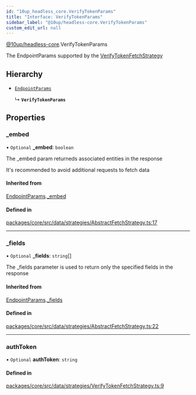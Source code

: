 ```yaml
---
id: "10up_headless_core.VerifyTokenParams"
title: "Interface: VerifyTokenParams"
sidebar_label: "@10up/headless-core.VerifyTokenParams"
custom_edit_url: null
---
```


[@10up/headless-core](../modules/10up_headless_core.md).VerifyTokenParams

The EndpointParams supported by the [VerifyTokenFetchStrategy](../classes/10up_headless_core.VerifyTokenFetchStrategy.md)

## Hierarchy

- [`EndpointParams`](10up_headless_core.EndpointParams.md)

  ↳ **`VerifyTokenParams`**

## Properties

### \_embed

• `Optional` **\_embed**: `boolean`

The _embed param returneds associated entities in the response

It's recommended to avoid additional requests to fetch data

#### Inherited from

[EndpointParams](10up_headless_core.EndpointParams.md).[_embed](10up_headless_core.EndpointParams.md#_embed)

#### Defined in

[packages/core/src/data/strategies/AbstractFetchStrategy.ts:17](https://github.com/10up/headless/blob/d270384/packages/core/src/data/strategies/AbstractFetchStrategy.ts#L17)

___

### \_fields

• `Optional` **\_fields**: `string`[]

The _fields parameter is used to return only the specified fields in the response

#### Inherited from

[EndpointParams](10up_headless_core.EndpointParams.md).[_fields](10up_headless_core.EndpointParams.md#_fields)

#### Defined in

[packages/core/src/data/strategies/AbstractFetchStrategy.ts:22](https://github.com/10up/headless/blob/d270384/packages/core/src/data/strategies/AbstractFetchStrategy.ts#L22)

___

### authToken

• `Optional` **authToken**: `string`

#### Defined in

[packages/core/src/data/strategies/VerifyTokenFetchStrategy.ts:9](https://github.com/10up/headless/blob/d270384/packages/core/src/data/strategies/VerifyTokenFetchStrategy.ts#L9)
